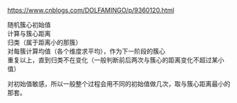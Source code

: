 https://www.cnblogs.com/DOLFAMINGO/p/9360120.html  

随机簇心初始值  
计算与簇心距离  
归类（属于距离小的那簇）  
对每簇计算均值（各个维度求平均），作为下一阶段的簇心  
重复以上，直到归类不在变化（一般判断前后两次与簇心的距离变化不超过某小值）  
  
对初始值敏感，所以一般整个过程会用不同的初始值做几次，取与簇心距离最小的那套。
